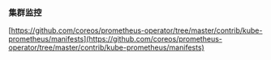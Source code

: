 ### 集群监控

[https://github.com/coreos/prometheus-operator/tree/master/contrib/kube-prometheus/manifests](https://github.com/coreos/prometheus-operator/tree/master/contrib/kube-prometheus/manifests)